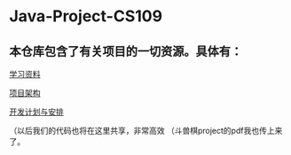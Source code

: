 # Java-Project-CS109
## 本仓库包含了有关项目的一切资源。具体有：

[学习资料](https://github.com/Surgiu/Java-Project-CS109/blob/Surgiu-patch-1/%E9%A1%B9%E7%9B%AE%E5%8F%AF%E8%83%BD%E7%94%A8%E5%88%B0%E7%9A%84%E5%AD%A6%E4%B9%A0%E8%B5%84%E6%96%99.md)


 [项目架构](https://github.com/Surgiu/Java-Project-CS109/blob/Surgiu-patch-1/%E9%A1%B9%E7%9B%AE%E5%8F%AF%E8%83%BD%E7%94%A8%E5%88%B0%E7%9A%84%E5%AD%A6%E4%B9%A0%E8%B5%84%E6%96%99.md)

 [开发计划与安排](https://github.com/Surgiu/Java-Project-CS109/blob/Surgiu-patch-1/%E9%A1%B9%E7%9B%AE%E5%BC%80%E5%8F%91%E8%AE%A1%E5%88%92.md)

（以后我们的代码也将在这里共享，非常高效
（斗兽棋project的pdf我也传上来了。
